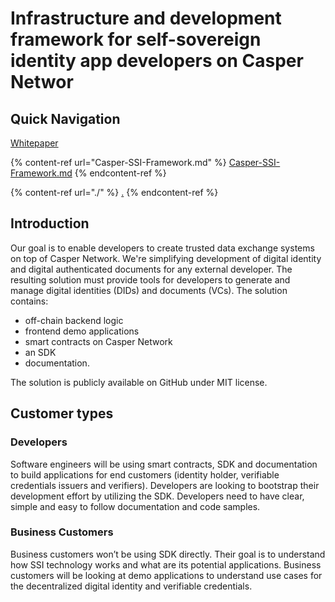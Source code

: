 # Infrastructure and development framework for self-sovereign identity app developers on Casper Networ

## Quick Navigation

[Whitepaper](CASPER.pdf)

{% content-ref url="Casper-SSI-Framework.md" %}
[Casper-SSI-Framework.md](Casper-SSI-Framework.md)
{% endcontent-ref %}

{% content-ref url="./" %}
[.](./)
{% endcontent-ref %}

## Introduction

Our goal is to enable developers to create trusted data exchange systems on top of Casper Network. We're simplifying development of digital identity and digital authenticated documents for any external developer. The resulting solution must provide tools for developers to generate and manage digital identities (DIDs) and documents (VCs). The solution contains:

* off-chain backend logic
* frontend demo applications
* smart contracts on Casper Network
* an SDK
* documentation.

The solution is publicly available on GitHub under MIT license.

## **Customer types**

### **Developers**

Software engineers will be using smart contracts, SDK and documentation to build applications for end customers (identity holder, verifiable credentials issuers and verifiers). Developers are looking to bootstrap their development effort by utilizing the SDK. Developers need to have clear, simple and easy to follow documentation and code samples.

### **Business Customers**

Business customers won’t be using SDK directly. Their goal is to understand how SSI technology works and what are its potential applications. Business customers will be looking at demo applications to understand use cases for the decentralized digital identity and verifiable credentials.
